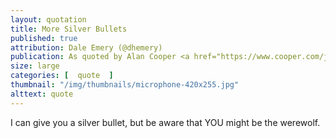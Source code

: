 ```yaml
---
layout: quotation
title: More Silver Bullets
published: true 
attribution: Dale Emery (@dhemery)
publication: As quoted by Alan Cooper <a href="https://www.cooper.com/journal/2010/05/agile_up_to_here?">here</a>
size: large
categories: [  quote  ]
thumbnail: "/img/thumbnails/microphone-420x255.jpg"
alttext: quote
---
```


I can give you a silver bullet, but be aware that YOU might be the werewolf.
